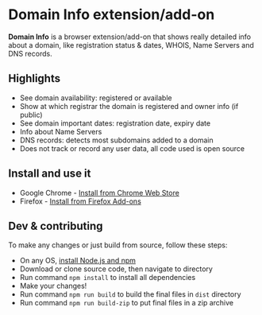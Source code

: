 Domain Info extension/add-on
=========

**Domain Info** is a browser extension/add-on that shows really detailed info about a domain, like registration status & dates, WHOIS, Name Servers and DNS records.

## Highlights
* See domain availability: registered or available
* Show at which registrar the domain is registered and owner info (if public)
* See domain important dates: registration date, expiry date
* Info about Name Servers
* DNS records: detects most subdomains added to a domain
* Does not track or record any user data, all code used is open source

## Install and use it
- Google Chrome - [Install from Chrome Web Store](https://chrome.google.com/webstore/detail/domain-info/afbepfhknfficaflckmgflbmklcleidl)
- Firefox - [Install from Firefox Add-ons](https://addons.mozilla.org/en-US/firefox/addon/domain-info/)

## Dev & contributing
To make any changes or just build from source, follow these steps:
- On any OS, [install Node.js and npm](https://www.npmjs.com/get-npm)
- Download or clone source code, then navigate to directory
- Run command `npm install` to install all dependencies
- Make your changes!
- Run command `npm run build` to build the final files in `dist` directory
- Run command `npm run build-zip` to put final files in a zip archive 
